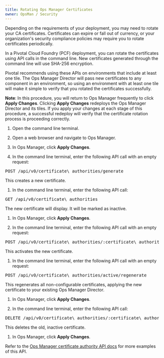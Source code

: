 ```yaml
---
title: Rotating Ops Manager Certificates 
owner: OpsMan / Security
---
```

Depending on the requirements of your deployment, you may need to rotate your CA certificates. Certificates can expire or fall out of currency, or your organization's security compliance policies may require you to rotate certificates periodically.

In a Pivotal Cloud Foundry (PCF) deployment, you can rotate the certificates using API calls in the command line. New certificates generated through the command line will use SHA-256 encryption.

Pivotal recommends using these APIs on environments that include at least one tile. The Ops Manager Director will pass new certificates to any component in an environment, so using an environment with at least one tile will make it simple to verify that you rotated the certificates successfully. 

<p class="note"><strong>Note</strong>: In this procedure, you will return to Ops Manager frequently to click <strong>Apply Changes</strong>. Clicking <strong>Apply Changes</strong> redeploys the Ops Manager Director and its tiles. If you apply your changes at each stage of this procedure, a successful redeploy will verify that the certificate rotation process is proceeding correctly.</p>

1. Open the command line terminal.

1. Open a web browser and navigate to Ops Manager.

1. In Ops Manager, click **Apply Changes**. 

1. In the command line terminal, enter the following API call with an empty request:  
<pre class="terminal">POST /api/v0/certificate\_authorities/generate</pre> This creates a new certificate.

1. In the command line terminal, enter the following API call:  
<pre class="terminal">GET /api/v0/certificate\_authorities</pre> The new certificate will display. It will be marked as inactive.

1. In Ops Manager, click **Apply Changes**.

1. In the command line terminal, enter the following API call with an empty request:  
<pre class="terminal">POST /api/v0/certificate\_authorities/:certificate\_authority\_guid/activate</pre> This activates the new certificate.

1. In the command line terminal, enter the following API call with an empty request:  
<pre class="terminal">POST /api/v0/certificate\_authorities/active/regenerate</pre> This regenerates all non-configurable certificates, applying the new certificate to your existing Ops Manager Director.

1. In Ops Manager, click **Apply Changes**.

1. In the command line terminal, enter the following API call:  
<pre class="terminal">DELETE /api/v0/certificate\_authorities/:certificate\_authority\_guid</pre> This deletes the old, inactive certificate.

1. In Ops Manager, click **Apply Changes**.

Refer to the [Ops Manager certificate authority API docs](http://opsman-dev-api-docs.cfapps.io/#certificate-authorities) for more examples of this API.

